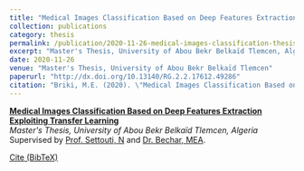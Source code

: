 ```yaml
---
title: "Medical Images Classification Based on Deep Features Extraction Exploiting Transfer Learning"
collection: publications
category: thesis
permalink: /publication/2020-11-26-medical-images-classification-thesis
excerpt: "Master's Thesis, University of Abou Bekr Belkaïd Tlemcen, Algeria. Supervised by Prof. Settouti, N and Dr. Bechar, MEA."
date: 2020-11-26
venue: "Master's Thesis, University of Abou Bekr Belkaïd Tlemcen"
paperurl: "http://dx.doi.org/10.13140/RG.2.2.17612.49286"
citation: "Briki, M.E. (2020). \"Medical Images Classification Based on Deep Features Extraction Exploiting Transfer Learning.\" Master's Thesis, University of Abou Bekr Belkaïd Tlemcen, Algeria. Supervised by Prof. Settouti, N and Dr. Bechar, MEA."
---
```


**[Medical Images Classification Based on Deep Features Extraction Exploiting Transfer Learning](http://dx.doi.org/10.13140/RG.2.2.17612.49286)**  
*Master's Thesis, University of Abou Bekr Belkaïd Tlemcen, Algeria*  
Supervised by [Prof. Settouti, N](https://scholar.google.com/citations?user=YGObuoQAAAAJ) and [Dr. Bechar, MEA](https://scholar.google.com/citations?hl=en&user=Ozm7IfYAAAAJ).

<a href="#" onclick="var e=document.getElementById('bibtex1');e.style.display=(e.style.display=='block')?'none':'block';return false;">Cite (BibTeX)</a>
<pre id="bibtex1" style="display:none;">
@mastersthesis{briki2020,
  author = {Briki, M.E.},
  title = {Medical Images Classification Based on Deep Features Extraction Exploiting Transfer Learning},
  school = {University of Abou Bekr Belkaïd Tlemcen},
  year = {2020}
}
</pre>
